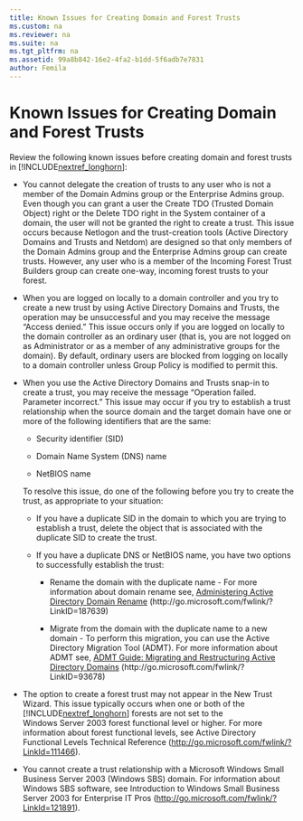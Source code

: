 ```yaml
---
title: Known Issues for Creating Domain and Forest Trusts
ms.custom: na
ms.reviewer: na
ms.suite: na
ms.tgt_pltfrm: na
ms.assetid: 99a8b842-16e2-4fa2-b1dd-5f6adb7e7831
author: Femila
---
```

# Known Issues for Creating Domain and Forest Trusts
  Review the following known issues before creating domain and forest trusts in [!INCLUDE[nextref_longhorn](../Token/nextref_longhorn_md.md)]:  
  
-   You cannot delegate the creation of trusts to any user who is not a member of the Domain Admins group or the Enterprise Admins group. Even though you can grant a user the Create TDO \(Trusted Domain Object\) right or the Delete TDO right in the System container of a domain, the user will not be granted the right to create a trust. This issue occurs because Netlogon and the trust\-creation tools \(Active Directory Domains and Trusts and Netdom\) are designed so that only members of the Domain Admins group and the Enterprise Admins group can create trusts. However, any user who is a member of the Incoming Forest Trust Builders group can create one\-way, incoming forest trusts to your forest.  
  
-   When you are logged on locally to a domain controller and you try to create a new trust by using Active Directory Domains and Trusts, the operation may be unsuccessful and you may receive the message “Access denied.” This issue occurs only if you are logged on locally to the domain controller as an ordinary user \(that is, you are not logged on as Administrator or as a member of any administrative groups for the domain\). By default, ordinary users are blocked from logging on locally to a domain controller unless Group Policy is modified to permit this.  
  
-   When you use the Active Directory Domains and Trusts snap\-in to create a trust, you may receive the message “Operation failed. Parameter incorrect.” This issue may occur if you try to establish a trust relationship when the source domain and the target domain have one or more of the following identifiers that are the same:  
  
    -   Security identifier \(SID\)  
  
    -   Domain Name System \(DNS\) name  
  
    -   NetBIOS name  
  
     To resolve this issue, do one of the following before you try to create the trust, as appropriate to your situation:  
  
    -   If you have a duplicate SID in the domain to which you are trying to establish a trust, delete the object that is associated with the duplicate SID to create the trust.  
  
    -   If you have a duplicate DNS or NetBIOS name, you have two options to successfully establish the trust:  
  
        -   Rename the domain with the duplicate name \- For more information about domain rename see, [Administering Active Directory Domain Rename](http://go.microsoft.com/fwlink/?LinkID=187639) \(http:\/\/go.microsoft.com\/fwlink\/?LinkID\=187639\)  
  
        -   Migrate from the domain with the duplicate name to a new domain \- To perform this migration, you can use the Active Directory Migration Tool \(ADMT\).  For more information about ADMT see, [ADMT Guide: Migrating and Restructuring Active Directory Domains](http://go.microsoft.com/fwlink/?LinkID=93678) \(http:\/\/go.microsoft.com\/fwlink\/?LinkID\=93678\)  
  
-   The option to create a forest trust may not appear in the New Trust Wizard. This issue typically occurs when one or both of the [!INCLUDE[nextref_longhorn](../Token/nextref_longhorn_md.md)] forests are not set to the Windows Server 2003 forest functional level or higher. For more information about forest functional levels, see Active Directory Functional Levels Technical Reference \([http:\/\/go.microsoft.com\/fwlink\/?LinkId\=111466](http://go.microsoft.com/fwlink/?LinkId=111466)\).  
  
-   You cannot create a trust relationship with a Microsoft Windows Small Business Server 2003 \(Windows SBS\) domain. For information about Windows SBS software, see Introduction to Windows Small Business Server 2003 for Enterprise IT Pros \([http:\/\/go.microsoft.com\/fwlink\/?LinkId\=121891](http://go.microsoft.com/fwlink/?LinkId=121891)\).  
  
  